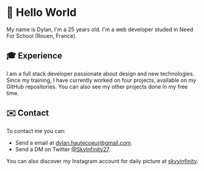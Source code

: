 # 👋 Hello World

My name is Dylan, I'm a 25 years old.
I'm a web developer studed in Need For School (Rouen, France).

## 🎓 Experience

I am a full stack developer passionate about design and new technologies.
Since my training, I have currently worked on four projects, available on my GitHub repositories.
You can also see my other projects done in my free time.

## ✉️ Contact

To contact me you can: 
- Send a email at [dylan.hautecoeur@gmail.com](mailto:dylan.hautecoeur@gmail.com).
- Send a DM on Twitter [@SkyInfinity27](https://twitter.com/SkyInfinity27).

You can also discover my Instagram account for daily picture at [skyyinfinity](https://www.instagram.com/skyyinfinity/).
